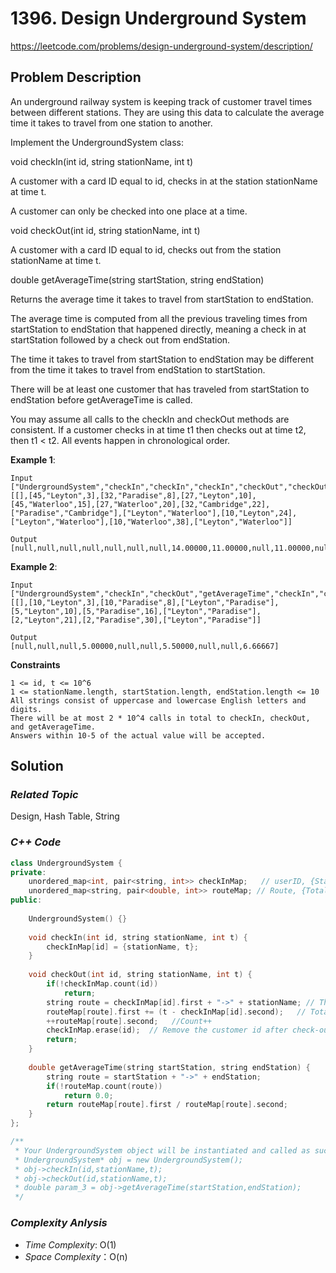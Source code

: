 # 1396. Design Underground System
https://leetcode.com/problems/design-underground-system/description/

## Problem Description

An underground railway system is keeping track of customer travel times between different stations. They are using this data to calculate the average time it takes to travel from one station to another.

Implement the UndergroundSystem class:

void checkIn(int id, string stationName, int t)

A customer with a card ID equal to id, checks in at the station stationName at time t.

A customer can only be checked into one place at a time.

void checkOut(int id, string stationName, int t)

A customer with a card ID equal to id, checks out from the station stationName at time t.

double getAverageTime(string startStation, string endStation)

Returns the average time it takes to travel from startStation to endStation.

The average time is computed from all the previous traveling times from startStation to endStation that happened directly, meaning a check in at startStation followed by a check out from endStation.

The time it takes to travel from startStation to endStation may be different from the time it takes to travel from endStation to startStation.

There will be at least one customer that has traveled from startStation to endStation before getAverageTime is called.

You may assume all calls to the checkIn and checkOut methods are consistent. If a customer checks in at time t1 then checks out at time t2, then t1 < t2. All events happen in chronological order.


**Example 1**:
```
Input
["UndergroundSystem","checkIn","checkIn","checkIn","checkOut","checkOut","checkOut","getAverageTime","getAverageTime","checkIn","getAverageTime","checkOut","getAverageTime"]
[[],[45,"Leyton",3],[32,"Paradise",8],[27,"Leyton",10],[45,"Waterloo",15],[27,"Waterloo",20],[32,"Cambridge",22],["Paradise","Cambridge"],["Leyton","Waterloo"],[10,"Leyton",24],["Leyton","Waterloo"],[10,"Waterloo",38],["Leyton","Waterloo"]]

Output
[null,null,null,null,null,null,null,14.00000,11.00000,null,11.00000,null,12.00000]
```
**Example 2**:
```
Input
["UndergroundSystem","checkIn","checkOut","getAverageTime","checkIn","checkOut","getAverageTime","checkIn","checkOut","getAverageTime"]
[[],[10,"Leyton",3],[10,"Paradise",8],["Leyton","Paradise"],[5,"Leyton",10],[5,"Paradise",16],["Leyton","Paradise"],[2,"Leyton",21],[2,"Paradise",30],["Leyton","Paradise"]]

Output
[null,null,null,5.00000,null,null,5.50000,null,null,6.66667]
```

**Constraints**
```
1 <= id, t <= 10^6
1 <= stationName.length, startStation.length, endStation.length <= 10
All strings consist of uppercase and lowercase English letters and digits.
There will be at most 2 * 10^4 calls in total to checkIn, checkOut, and getAverageTime.
Answers within 10-5 of the actual value will be accepted.
```

## Solution

### _Related Topic_
   Design, Hash Table, String

### _C++ Code_
```cpp
class UndergroundSystem {
private:
    unordered_map<int, pair<string, int>> checkInMap;   // userID, {StationName, Time}
    unordered_map<string, pair<double, int>> routeMap; // Route, {Total consumed time, count}
public:
    
    UndergroundSystem() {}
    
    void checkIn(int id, string stationName, int t) {
        checkInMap[id] = {stationName, t};
    }
    
    void checkOut(int id, string stationName, int t) {
        if(!checkInMap.count(id))
            return;
        string route = checkInMap[id].first + "->" + stationName; // The route of customer id
        routeMap[route].first += (t - checkInMap[id].second);   // Total consumed time
        ++routeMap[route].second;   //Count++
        checkInMap.erase(id);  // Remove the customer id after check-out
        return;
    }
    
    double getAverageTime(string startStation, string endStation) {
        string route = startStation + "->" + endStation;
        if(!routeMap.count(route))
            return 0.0;
        return routeMap[route].first / routeMap[route].second;
    }
};

/**
 * Your UndergroundSystem object will be instantiated and called as such:
 * UndergroundSystem* obj = new UndergroundSystem();
 * obj->checkIn(id,stationName,t);
 * obj->checkOut(id,stationName,t);
 * double param_3 = obj->getAverageTime(startStation,endStation);
 */
```

### _Complexity Anlysis_
- _Time Complexity_: O(1)
- _Space Complexity_：O(n)
